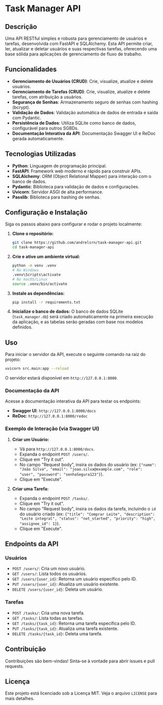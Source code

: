 # Task Manager API

## Descrição
Uma API RESTful simples e robusta para gerenciamento de usuários e tarefas, desenvolvida com FastAPI e SQLAlchemy. Esta API permite criar, ler, atualizar e deletar usuários e suas respectivas tarefas, oferecendo uma base sólida para aplicações de gerenciamento de fluxo de trabalho.

## Funcionalidades
*   **Gerenciamento de Usuários (CRUD)**: Crie, visualize, atualize e delete usuários.
*   **Gerenciamento de Tarefas (CRUD)**: Crie, visualize, atualize e delete tarefas, com atribuição a usuários.
*   **Segurança de Senhas**: Armazenamento seguro de senhas com hashing (bcrypt).
*   **Validação de Dados**: Validação automática de dados de entrada e saída com Pydantic.
*   **Persistência de Dados**: Utiliza SQLite como banco de dados, configurável para outros SGBDs.
*   **Documentação Interativa da API**: Documentação Swagger UI e ReDoc gerada automaticamente.

## Tecnologias Utilizadas
*   **Python**: Linguagem de programação principal.
*   **FastAPI**: Framework web moderno e rápido para construir APIs.
*   **SQLAlchemy**: ORM (Object Relational Mapper) para interação com o banco de dados.
*   **Pydantic**: Biblioteca para validação de dados e configurações.
*   **Uvicorn**: Servidor ASGI de alta performance.
*   **Passlib**: Biblioteca para hashing de senhas.

## Configuração e Instalação

Siga os passos abaixo para configurar e rodar o projeto localmente:

1.  **Clone o repositório:**
    ```bash
    git clone https://github.com/andrelsrn/task-manager-api.git
    cd task-manager-api
    ```

2.  **Crie e ative um ambiente virtual:**
    ```bash
    python -m venv .venv
    # No Windows
    .venv\Scripts\activate
    # No macOS/Linux
    source .venv/bin/activate
    ```

3.  **Instale as dependências:**
    ```bash
    pip install -r requirements.txt
    ```

4.  **Inicialize o banco de dados:**
    O banco de dados SQLite (`task_manager.db`) será criado automaticamente na primeira execução da aplicação, e as tabelas serão geradas com base nos modelos definidos.

## Uso

Para iniciar o servidor da API, execute o seguinte comando na raiz do projeto:

```bash
uvicorn src.main:app --reload
```

O servidor estará disponível em `http://127.0.0.1:8000`.

### Documentação da API
Acesse a documentação interativa da API para testar os endpoints:
*   **Swagger UI**: `http://127.0.0.1:8000/docs`
*   **ReDoc**: `http://127.0.0.1:8000/redoc`

### Exemplo de Interação (via Swagger UI)

1.  **Criar um Usuário:**
    *   Vá para `http://127.0.0.1:8000/docs`.
    *   Expanda o endpoint `POST /users/`.
    *   Clique em "Try it out".
    *   No campo "Request body", insira os dados do usuário (ex: `{"name": "João Silva", "email": "joao.silva@example.com", "role": "user", "password": "senhaSegura123"}`).
    *   Clique em "Execute".

2.  **Criar uma Tarefa:**
    *   Expanda o endpoint `POST /tasks/`.
    *   Clique em "Try it out".
    *   No campo "Request body", insira os dados da tarefa, incluindo o `id` do usuário criado (ex: `{"title": "Comprar Leite", "description": "Leite integral", "status": "not_started", "priority": "high", "assignee_id": 1}`).
    *   Clique em "Execute".

## Endpoints da API

### Usuários
*   `POST /users/`: Cria um novo usuário.
*   `GET /users/`: Lista todos os usuários.
*   `GET /users/{user_id}`: Retorna um usuário específico pelo ID.
*   `PUT /users/{user_id}`: Atualiza um usuário existente.
*   `DELETE /users/{user_id}`: Deleta um usuário.

### Tarefas
*   `POST /tasks/`: Cria uma nova tarefa.
*   `GET /tasks/`: Lista todas as tarefas.
*   `GET /tasks/{task_id}`: Retorna uma tarefa específica pelo ID.
*   `PUT /tasks/{task_id}`: Atualiza uma tarefa existente.
*   `DELETE /tasks/{task_id}`: Deleta uma tarefa.

## Contribuição
Contribuições são bem-vindas! Sinta-se à vontade para abrir issues e pull requests.

## Licença
Este projeto está licenciado sob a Licença MIT. Veja o arquivo `LICENSE` para mais detalhes.
